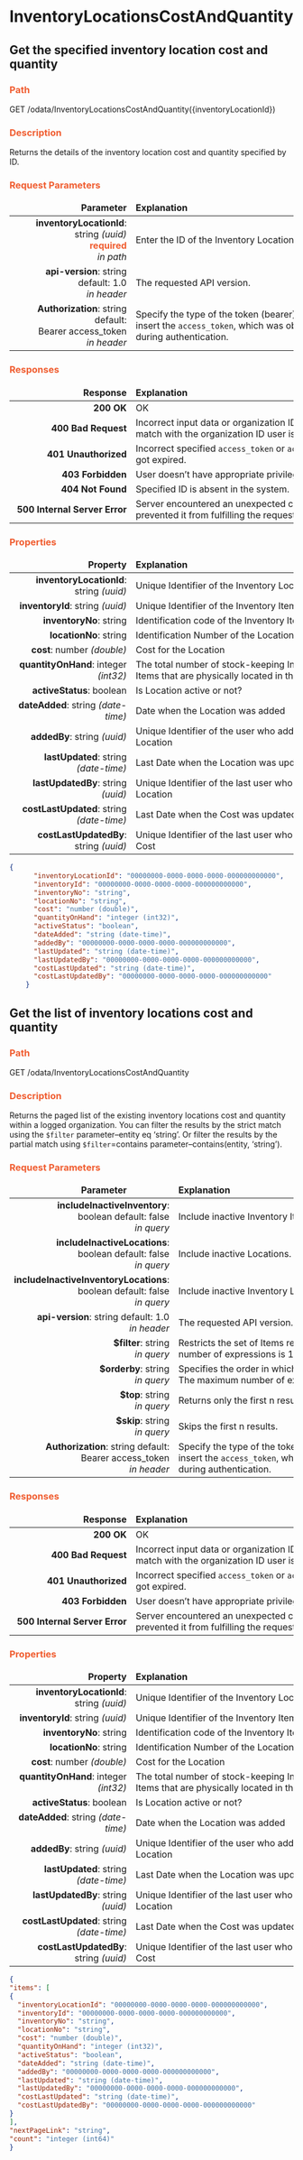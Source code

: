 # InventoryLocationsCostAndQuantity
## Get the specified inventory location cost and quantity

### <span style="color: #F05D30">Path</span>
GET /odata/InventoryLocationsCostAndQuantity({inventoryLocationId})

### <span style="color: #F05D30">Description</span>
Returns the details of the inventory location cost and quantity specified by ID.

### <span style="color: #F05D30">Request Parameters</span>
<style>
td, th {
   border: none!important;
}
</style>
|  <div style="width:200px">Parameter</div>  |  <div style="width:380px">Explanation</div>  |                      
|-----:|:-------|
|**inventoryLocationId**: string *(uuid)* <br> <span style="color: #F05D30">**required**</span> <br> *in path* | Enter the ID of the Inventory Location here. |
|**api-version**: string default: 1.0 <br> *in header*| The requested API version.|   
|**Authorization**: string default: <br> Bearer access_token <br> *in header* |Specify the type of the token (bearer) and then insert the ```access_token```, which was obtained during authentication.|

### <span style="color: #F05D30">Responses</span>
<style>
td, th {
   border: none!important;
}
</style>
| <div style="width:200px">Response </div>|<div style="width:380px">Explanation</div>|                      
|-----:|:-------|
|**200 OK**|OK|      
|**400 Bad Request**|Incorrect input data or organization ID does not match with the organization ID user is logged in.|
|**401 Unauthorized**|Incorrect specified ```access_token``` or ```access_token``` got expired.|
|**403 Forbidden**|User doesn’t have appropriate privileges.|
|**404 Not Found** | Specified ID is absent in the system. |
|**500 Internal Server Error**|Server encountered an unexpected condition that prevented it from fulfilling the request.|

### <span style="color: #F05D30">Properties</span>
<style>
td, th {
   border: none!important;
}
</style>
|<div style="width:200px">Property </div> |<div style="width:380px">Explanation</div>|                      
|-----:|:-------|
|**inventoryLocationId**: string *(uuid)* | Unique Identifier of the Inventory Location |
|**inventoryId**: string *(uuid)* | Unique Identifier of the Inventory Item |
|**inventoryNo**: string | Identification code of the Inventory Item  |
|**locationNo**: string | Identification Number of the Location |
|**cost**: number *(double)* | Cost for the Location |
|**quantityOnHand**: integer *(int32)*  | The total number of stock-keeping Inventory Items that are physically located in the Location |
|**activeStatus**: boolean | Is Location active or not? |
|**dateAdded**: string *(date-time)* | Date when the Location was added |
|**addedBy**: string *(uuid)* | Unique Identifier of the user who added the Location |
|**lastUpdated**: string *(date-time)* | Last Date when the Location was updated |
|**lastUpdatedBy**: string *(uuid)* | Unique Identifier of the last user who updated the Location |
|**costLastUpdated**: string <br> *(date-time)*  | Last Date when the Cost was updated |
|**costLastUpdatedBy**: string *(uuid)* | Unique Identifier of the last user who updated the Cost |


``` json title="Response Content-types: APPLICATION/JSON, APPLICATION/XML<br>Response example (200 OK)"
{
      "inventoryLocationId": "00000000-0000-0000-0000-000000000000",
      "inventoryId": "00000000-0000-0000-0000-000000000000",
      "inventoryNo": "string",
      "locationNo": "string",
      "cost": "number (double)",
      "quantityOnHand": "integer (int32)",
      "activeStatus": "boolean",
      "dateAdded": "string (date-time)",
      "addedBy": "00000000-0000-0000-0000-000000000000",
      "lastUpdated": "string (date-time)",
      "lastUpdatedBy": "00000000-0000-0000-0000-000000000000",
      "costLastUpdated": "string (date-time)",
      "costLastUpdatedBy": "00000000-0000-0000-0000-000000000000"
    }  
```

## Get the list of inventory locations cost and quantity

### <span style="color: #F05D30">Path</span>
GET /odata/InventoryLocationsCostAndQuantity

### <span style="color: #F05D30">Description</span>
Returns the paged list of the existing inventory locations cost and quantity within a logged organization. You can filter the results by the strict match using the ```$filter``` parameter–entity eq ‘string’. Or filter the results by the partial match using ```$filter```=contains parameter–contains(entity, ‘string’).

### <span style="color: #F05D30">Request Parameters</span>
<style>
td, th {
   border: none!important;
}
</style>
|  <div style="width:200px">Parameter</div>  |  <div style="width:380px">Explanation</div>  |                      
|-----:|:-------|
|**includeInactiveInventory**: <br> boolean default: false <br> *in query* | Include inactive Inventory Items. |
|**includeInactiveLocations**: <br> boolean default: false <br> *in query* | Include inactive Locations. |
|**includeInactiveInventoryLocations**: <br> boolean default: false <br> *in query* | Include inactive Inventory Locations. |
|**api-version**: string default: 1.0 <br> *in header*| The requested API version.|   
|**$filter**: string <br> *in query* | Restricts the set of Items returned. The maximum number of expressions is 100. |  
|**$orderby**: string <br> *in query* | Specifies the order in which items are returned. The maximum number of expressions is 5. |
|**$top**: string  <br> *in query* | Returns only the first n results.|
|**$skip**: string <br> *in query*| Skips the first n results.|
|**Authorization**: string default: <br> Bearer access_token <br> *in header* |Specify the type of the token (bearer) and then insert the ```access_token```, which was obtained during authentication.|

### <span style="color: #F05D30">Responses</span>
<style>
td, th {
   border: none!important;
}
</style>
| <div style="width:200px">Response </div>|<div style="width:380px">Explanation</div>|                      
|-----:|:-------|
|**200 OK**|OK|      
|**400 Bad Request**|Incorrect input data or organization ID does not match with the organization ID user is logged in.|
|**401 Unauthorized**|Incorrect specified ```access_token``` or ```access_token``` got expired.|
|**403 Forbidden**|User doesn’t have appropriate privileges.|
|**500 Internal Server Error**|Server encountered an unexpected condition that prevented it from fulfilling the request.|

### <span style="color: #F05D30">Properties</span>
<style>
td, th {
   border: none!important;
}
</style>
|<div style="width:200px">Property </div> |<div style="width:380px">Explanation</div>|                      
|-----:|:-------|
|**inventoryLocationId**: string *(uuid)* | Unique Identifier of the Inventory Location |
|**inventoryId**: string *(uuid)* | Unique Identifier of the Inventory Item |
|**inventoryNo**: string | Identification code of the Inventory Item |
|**locationNo**: string | Identification Number of the Location |
|**cost**: number *(double)* | Cost for the Location |
|**quantityOnHand**: integer *(int32)*  | The total number of stock-keeping Inventory Items that are physically located in the Location |
|**activeStatus**: boolean | Is Location active or not? |
|**dateAdded**: string *(date-time)* | Date when the Location was added |
|**addedBy**: string *(uuid)* | Unique Identifier of the user who added the Location |
|**lastUpdated**: string *(date-time)* | Last Date when the Location was updated |
|**lastUpdatedBy**: string *(uuid)* | Unique Identifier of the last user who updated the Location |
|**costLastUpdated**: string <br> *(date-time)*  | Last Date when the Cost was updated |
|**costLastUpdatedBy**: string *(uuid)* | Unique Identifier of the last user who updated the Cost |


``` json title="Response Content-types: APPLICATION/JSON, APPLICATION/XML<br>Response example (200 OK)"
{
"items": [
{
  "inventoryLocationId": "00000000-0000-0000-0000-000000000000",
  "inventoryId": "00000000-0000-0000-0000-000000000000",
  "inventoryNo": "string",
  "locationNo": "string",
  "cost": "number (double)",
  "quantityOnHand": "integer (int32)",
  "activeStatus": "boolean",
  "dateAdded": "string (date-time)",
  "addedBy": "00000000-0000-0000-0000-000000000000",
  "lastUpdated": "string (date-time)",
  "lastUpdatedBy": "00000000-0000-0000-0000-000000000000",
  "costLastUpdated": "string (date-time)",
  "costLastUpdatedBy": "00000000-0000-0000-0000-000000000000"
}
],
"nextPageLink": "string",
"count": "integer (int64)"
}
```






